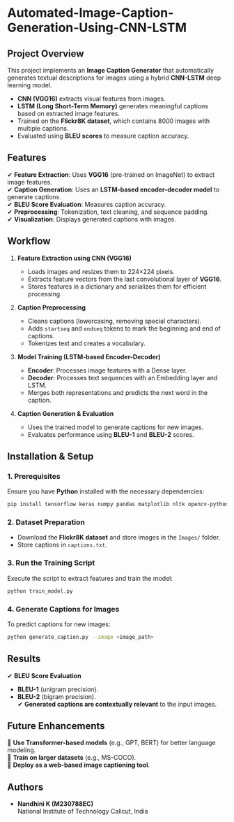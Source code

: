 # Automated-Image-Caption-Generation-Using-CNN-LSTM

## **Project Overview**  
This project implements an **Image Caption Generator** that automatically generates textual descriptions for images using a hybrid **CNN-LSTM** deep learning model.  
- **CNN (VGG16)** extracts visual features from images.  
- **LSTM (Long Short-Term Memory)** generates meaningful captions based on extracted image features.  
- Trained on the **Flickr8K dataset**, which contains 8000 images with multiple captions.  
- Evaluated using **BLEU scores** to measure caption accuracy.  

## **Features**  
✔ **Feature Extraction**: Uses **VGG16** (pre-trained on ImageNet) to extract image features.  
✔ **Caption Generation**: Uses an **LSTM-based encoder-decoder model** to generate captions.  
✔ **BLEU Score Evaluation**: Measures caption accuracy.  
✔ **Preprocessing**: Tokenization, text cleaning, and sequence padding.  
✔ **Visualization**: Displays generated captions with images.  

## **Workflow**  
1. **Feature Extraction using CNN (VGG16)**  
   - Loads images and resizes them to 224×224 pixels.  
   - Extracts feature vectors from the last convolutional layer of **VGG16**.  
   - Stores features in a dictionary and serializes them for efficient processing.  

2. **Caption Preprocessing**  
   - Cleans captions (lowercasing, removing special characters).  
   - Adds `startseq` and `endseq` tokens to mark the beginning and end of captions.  
   - Tokenizes text and creates a vocabulary.  

3. **Model Training (LSTM-based Encoder-Decoder)**  
   - **Encoder**: Processes image features with a Dense layer.  
   - **Decoder**: Processes text sequences with an Embedding layer and LSTM.  
   - Merges both representations and predicts the next word in the caption.  

4. **Caption Generation & Evaluation**  
   - Uses the trained model to generate captions for new images.  
   - Evaluates performance using **BLEU-1** and **BLEU-2** scores.  

## **Installation & Setup**  

### **1. Prerequisites**  
Ensure you have **Python** installed with the necessary dependencies:  

```sh
pip install tensorflow keras numpy pandas matplotlib nltk opencv-python
```

### **2. Dataset Preparation**  
- Download the **Flickr8K dataset** and store images in the `Images/` folder.  
- Store captions in `captions.txt`.  

### **3. Run the Training Script**  
Execute the script to extract features and train the model:  

```sh
python train_model.py
```

### **4. Generate Captions for Images**  
To predict captions for new images:  

```sh
python generate_caption.py --image <image_path>
```

## **Results**  
✔ **BLEU Score Evaluation**  
   - **BLEU-1** (unigram precision).  
   - **BLEU-2** (bigram precision).  
✔ **Generated captions are contextually relevant** to the input images.  

## **Future Enhancements**  
🔹 **Use Transformer-based models** (e.g., GPT, BERT) for better language modeling.  
🔹 **Train on larger datasets** (e.g., MS-COCO).  
🔹 **Deploy as a web-based image captioning tool**.  

## **Authors**  
- **Nandhini K (M230788EC)**  
National Institute of Technology Calicut, India  
